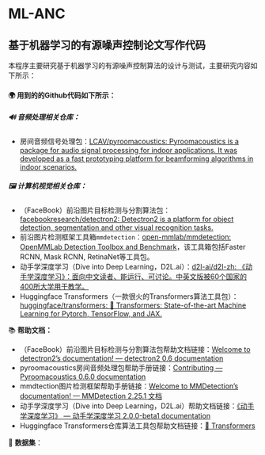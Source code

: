 # ML-ANC

## 基于机器学习的有源噪声控制论文写作代码

本程序主要研究基于机器学习的有源噪声控制算法的设计与测试，主要研究内容如下所示：




#### 🌍 **用到的的Github代码如下所示**：

##### 🔊 音频处理相关仓库：

- 房间音频信号处理包：[LCAV/pyroomacoustics: Pyroomacoustics is a package for audio signal processing for indoor applications. It was developed as a fast prototyping platform for beamforming algorithms in indoor scenarios.](https://github.com/LCAV/pyroomacoustics)

##### 🖼️ 计算机视觉相关仓库：

- （FaceBook）前沿图片目标检测与分割算法包：[facebookresearch/detectron2: Detectron2 is a platform for object detection, segmentation and other visual recognition tasks.](https://github.com/facebookresearch/detectron2)
- 前沿图片检测框架工具箱`mmdetection`：[open-mmlab/mmdetection: OpenMMLab Detection Toolbox and Benchmark](https://github.com/open-mmlab/mmdetection)，该工具箱包括Faster RCNN, Mask RCNN, RetinaNet等工具包。
- 动手学深度学习（Dive into Deep Learning，D2L.ai）：[d2l-ai/d2l-zh: 《动手学深度学习》：面向中文读者、能运行、可讨论。中英文版被60个国家的400所大学用于教学。](https://github.com/d2l-ai/d2l-zh)
- Huggingface Transformers（一款很火的Transformers算法工具包）：[huggingface/transformers: 🤗 Transformers: State-of-the-art Machine Learning for Pytorch, TensorFlow, and JAX.](https://github.com/huggingface/transformers)

📚 **帮助文档：**
- （FaceBook）前沿图片目标检测与分割算法包帮助文档链接：[Welcome to detectron2’s documentation! — detectron2 0.6 documentation](https://detectron2.readthedocs.io/en/latest/)
- pyroomacoustics房间音频处理包帮助手册链接：[Contributing — Pyroomacoustics 0.6.0 documentation](https://pyroomacoustics.readthedocs.io/en/pypi-release/contributing.html)
- mmdtection图片检测框架帮助手册链接：[Welcome to MMDetection’s documentation! — MMDetection 2.25.1 文档](https://mmdetection.readthedocs.io/zh_CN/stable/)
- 动手学深度学习（Dive into Deep Learning，D2L.ai）帮助文档链接：[《动手学深度学习》 — 动手学深度学习 2.0.0-beta1 documentation](https://zh.d2l.ai/index.html)
- Huggingface Transformers仓库算法工具包帮助文档链接：[🤗 Transformers](https://huggingface.co/docs/transformers/index)

🧰 **数据集**：

